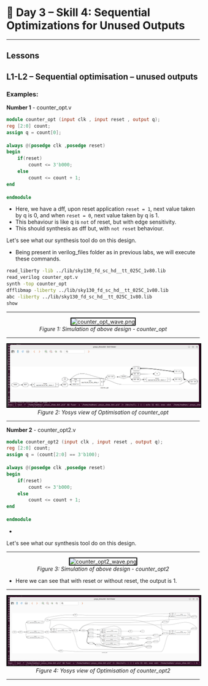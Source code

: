 # 🔹 Day 3 – Skill 4: Sequential Optimizations for Unused Outputs

---

## Lessons

## L1-L2 – Sequential optimisation – unused outputs



### Examples:

**Number 1** - counter_opt.v

````Verilog
module counter_opt (input clk , input reset , output q);
reg [2:0] count;
assign q = count[0];

always @(posedge clk ,posedge reset)
begin
	if(reset)
		count <= 3'b000;
	else
		count <= count + 1;
end

endmodule
````
- Here, we have a dff, upon reset application `reset = 1`, next value taken by q is 0, and when `reset = 0`, next value taken by q is 1.
- This behaviour is like q is `not` of reset, but with edge sensitivity.
- This should synthesis as dff but, with `not reset` behaviour.

Let's see what our synthesis tool do on this design.
- Being present in verilog_files folder as in previous labs, we will execute these commands.

````bash
read_liberty -lib ../lib/sky130_fd_sc_hd__tt_025C_1v80.lib 
read_verilog counter_opt.v 
synth -top counter_opt 
dfflibmap -liberty ../lib/sky130_fd_sc_hd__tt_025C_1v80.lib 
abc -liberty ../lib/sky130_fd_sc_hd__tt_025C_1v80.lib 
show
````

---

<p align="center">
  <img src="../W1_images/counter_opt_wave.png" alt="counter_opt_wave.png" width="600" style="border:2px solid black;"/>
  <br/>
  <em>Figure 1: Simulation of above design - counter_opt </em>
</p>

---

<p align="center">
  <img src="../W1_images/counter_opt_yosys.png" alt="counter_opt_yosys.png" width="600" style="border:2px solid black;"/>
  <br/>
  <em>Figure 2: Yosys view of Optimisation of counter_opt </em>
</p>

---

**Number 2** - counter_opt2.v

````Verilog
module counter_opt2 (input clk , input reset , output q);
reg [2:0] count;
assign q = (count[2:0] == 3'b100);

always @(posedge clk ,posedge reset)
begin
	if(reset)
		count <= 3'b000;
	else
		count <= count + 1;
end

endmodule
````

-

Let's see what our synthesis tool do on this design. 

---

<p align="center">
  <img src="../W1_images/counter_opt2_wave.png" alt="counter_opt2_wave.png" width="600" style="border:2px solid black;"/>
  <br/>
  <em>Figure 3: Simulation of above design - counter_opt2 </em>
</p>

- Here we can see that with reset or without reset, the output is 1.

---

<p align="center">
  <img src="../W1_images/counter_opt2_yosys.png" alt="counter_opt2_yosys.png" width="600" style="border:2px solid black;"/>
  <br/>
  <em>Figure 4: Yosys view of Optimisation of counter_opt2 </em>
</p>


----

